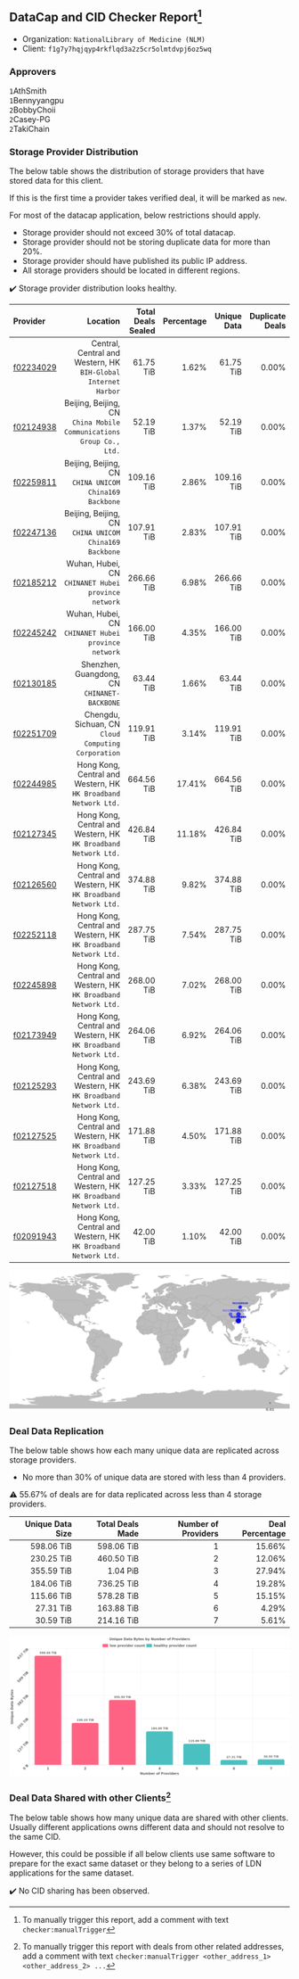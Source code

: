 ## DataCap and CID Checker Report[^1]
 - Organization: `NationalLibrary of Medicine (NLM)`
 - Client: `f1g7y7hqjqyp4rkflqd3a2z5cr5olmtdvpj6oz5wq`
### Approvers
`1`AthSmith<br/>`1`Bennyyangpu<br/>`2`BobbyChoii<br/>`2`Casey-PG<br/>`2`TakiChain

### Storage Provider Distribution
The below table shows the distribution of storage providers that have stored data for this client.

If this is the first time a provider takes verified deal, it will be marked as `new`.

For most of the datacap application, below restrictions should apply.
 - Storage provider should not exceed 30% of total datacap.
 - Storage provider should not be storing duplicate data for more than 20%.
 - Storage provider should have published its public IP address.
 - All storage providers should be located in different regions.

✔️ Storage provider distribution looks healthy.

| Provider                                              |                                                               Location | Total Deals Sealed | Percentage | Unique Data | Duplicate Deals |
| :---------------------------------------------------- | ---------------------------------------------------------------------: | -----------------: | ---------: | ----------: | --------------: |
| [f02234029](https://filfox.info/en/address/f02234029) |      Central, Central and Western, HK<br/>`BIH-Global Internet Harbor` |          61.75 TiB |      1.62% |   61.75 TiB |           0.00% |
| [f02124938](https://filfox.info/en/address/f02124938) | Beijing, Beijing, CN<br/>`China Mobile Communications Group Co., Ltd.` |          52.19 TiB |      1.37% |   52.19 TiB |           0.00% |
| [f02259811](https://filfox.info/en/address/f02259811) |              Beijing, Beijing, CN<br/>`CHINA UNICOM China169 Backbone` |         109.16 TiB |      2.86% |  109.16 TiB |           0.00% |
| [f02247136](https://filfox.info/en/address/f02247136) |              Beijing, Beijing, CN<br/>`CHINA UNICOM China169 Backbone` |         107.91 TiB |      2.83% |  107.91 TiB |           0.00% |
| [f02185212](https://filfox.info/en/address/f02185212) |                 Wuhan, Hubei, CN<br/>`CHINANET Hubei province network` |         266.66 TiB |      6.98% |  266.66 TiB |           0.00% |
| [f02245242](https://filfox.info/en/address/f02245242) |                 Wuhan, Hubei, CN<br/>`CHINANET Hubei province network` |         166.00 TiB |      4.35% |  166.00 TiB |           0.00% |
| [f02130185](https://filfox.info/en/address/f02130185) |                        Shenzhen, Guangdong, CN<br/>`CHINANET-BACKBONE` |          63.44 TiB |      1.66% |   63.44 TiB |           0.00% |
| [f02251709](https://filfox.info/en/address/f02251709) |                 Chengdu, Sichuan, CN<br/>`Cloud Computing Corporation` |         119.91 TiB |      3.14% |  119.91 TiB |           0.00% |
| [f02244985](https://filfox.info/en/address/f02244985) |     Hong Kong, Central and Western, HK<br/>`HK Broadband Network Ltd.` |         664.56 TiB |     17.41% |  664.56 TiB |           0.00% |
| [f02127345](https://filfox.info/en/address/f02127345) |     Hong Kong, Central and Western, HK<br/>`HK Broadband Network Ltd.` |         426.84 TiB |     11.18% |  426.84 TiB |           0.00% |
| [f02126560](https://filfox.info/en/address/f02126560) |     Hong Kong, Central and Western, HK<br/>`HK Broadband Network Ltd.` |         374.88 TiB |      9.82% |  374.88 TiB |           0.00% |
| [f02252118](https://filfox.info/en/address/f02252118) |     Hong Kong, Central and Western, HK<br/>`HK Broadband Network Ltd.` |         287.75 TiB |      7.54% |  287.75 TiB |           0.00% |
| [f02245898](https://filfox.info/en/address/f02245898) |     Hong Kong, Central and Western, HK<br/>`HK Broadband Network Ltd.` |         268.00 TiB |      7.02% |  268.00 TiB |           0.00% |
| [f02173949](https://filfox.info/en/address/f02173949) |     Hong Kong, Central and Western, HK<br/>`HK Broadband Network Ltd.` |         264.06 TiB |      6.92% |  264.06 TiB |           0.00% |
| [f02125293](https://filfox.info/en/address/f02125293) |     Hong Kong, Central and Western, HK<br/>`HK Broadband Network Ltd.` |         243.69 TiB |      6.38% |  243.69 TiB |           0.00% |
| [f02127525](https://filfox.info/en/address/f02127525) |     Hong Kong, Central and Western, HK<br/>`HK Broadband Network Ltd.` |         171.88 TiB |      4.50% |  171.88 TiB |           0.00% |
| [f02127518](https://filfox.info/en/address/f02127518) |     Hong Kong, Central and Western, HK<br/>`HK Broadband Network Ltd.` |         127.25 TiB |      3.33% |  127.25 TiB |           0.00% |
| [f02091943](https://filfox.info/en/address/f02091943) |     Hong Kong, Central and Western, HK<br/>`HK Broadband Network Ltd.` |          42.00 TiB |      1.10% |   42.00 TiB |           0.00% |

<img src="https://raw.githubusercontent.com/data-preservation-programs/filplus-checker-assets/main/filecoin-project/filecoin-plus-large-datasets/issues/1884/1691385536017.png"/>

### Deal Data Replication
The below table shows how each many unique data are replicated across storage providers.

- No more than 30% of unique data are stored with less than 4 providers.

⚠️ 55.67% of deals are for data replicated across less than 4 storage providers.

| Unique Data Size | Total Deals Made | Number of Providers | Deal Percentage |
| ---------------: | ---------------: | ------------------: | --------------: |
|       598.06 TiB |       598.06 TiB |                   1 |          15.66% |
|       230.25 TiB |       460.50 TiB |                   2 |          12.06% |
|       355.59 TiB |         1.04 PiB |                   3 |          27.94% |
|       184.06 TiB |       736.25 TiB |                   4 |          19.28% |
|       115.66 TiB |       578.28 TiB |                   5 |          15.15% |
|        27.31 TiB |       163.88 TiB |                   6 |           4.29% |
|        30.59 TiB |       214.16 TiB |                   7 |           5.61% |

<img src="https://raw.githubusercontent.com/data-preservation-programs/filplus-checker-assets/main/filecoin-project/filecoin-plus-large-datasets/issues/1884/1691385537186.png"/>

### Deal Data Shared with other Clients[^3]
The below table shows how many unique data are shared with other clients.
Usually different applications owns different data and should not resolve to the same CID.

However, this could be possible if all below clients use same software to prepare for the exact same dataset or they belong to a series of LDN applications for the same dataset.

✔️ No CID sharing has been observed.

[^1]: To manually trigger this report, add a comment with text `checker:manualTrigger`

[^2]: Deals from those addresses are combined into this report as they are specified with `checker:manualTrigger`

[^3]: To manually trigger this report with deals from other related addresses, add a comment with text `checker:manualTrigger <other_address_1> <other_address_2> ...`
